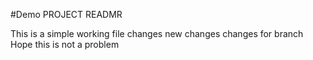 #Demo PROJECT READMR

This is a simple working file 
changes
new changes
changes for branch
Hope this is not a problem
